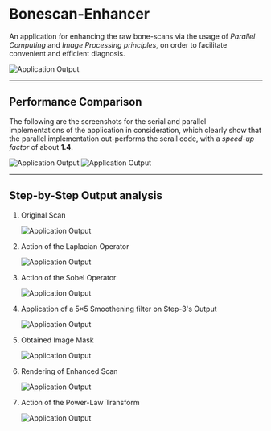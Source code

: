 # Bonescan-Enhancer

An application for enhancing the raw bone-scans via the usage of *Parallel Computing* and *Image Processing principles*, on order to facilitate convenient and efficient diagnosis.

<img src="./screenshots/Output.png" alt="Application Output" />

---

## Performance Comparison

The following are the screenshots for the serial and parallel implementations of the application in consideration, which clearly show that the parallel implementation out-performs the serail code, with a *speed-up factor* of about **1.4**.

<img src="./screenshots/Serial.png" alt="Application Output" />
<img src="./screenshots/Parallel.png" alt="Application Output" />

---

## Step-by-Step Output analysis

1. Original Scan

    <img src="./screenshots/1.png" alt="Application Output" />

1. Action of the Laplacian Operator 

    <img src="./screenshots/2.png" alt="Application Output" />

1. Action of the Sobel Operator 

    <img src="./screenshots/3.jpg" alt="Application Output" />

1. Application of a 5&times;5 Smoothening filter on Step-3's Output

    <img src="./screenshots/4.jpg" alt="Application Output" />

1. Obtained Image Mask 

    <img src="./screenshots/5.png" alt="Application Output" />

1. Rendering of Enhanced Scan 

    <img src="./screenshots/6.png" alt="Application Output" />

1. Action of the Power-Law Transform 

    <img src="./screenshots/7.png" alt="Application Output" />